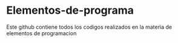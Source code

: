 # Elementos-de-programa
Este github contiene todos los codigos realizados en la materia de elementos de programacion 
